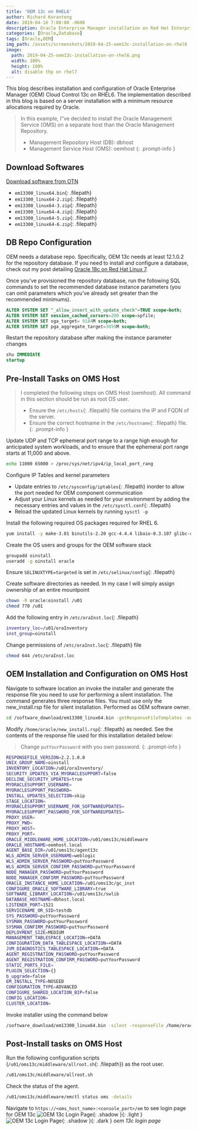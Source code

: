 ```yaml
---
title: 'OEM 13c on RHEL6'
author: Richard Koranteng
date: 2019-04-16 7:00:00 -0600
description: Oracle Enterprise Manager installation on Red Hat Enterprise Linux 6
categories: [Oracle,Database]
tags: [Oracle,OEM]
img_path: /assets/screenshots/2019-04-25-oem13c-installation-on-rhel6
image:
  path: 2019-04-25-oem13c-installation-on-rhel6.png
  width: 100%
  height: 100%
  alt: disable thp on rhel7
---
```


This blog describes installation and configuration of Oracle Enterprise Manager (OEM) Cloud Control 13c on RHEL6. The implementation described in this blog is based on a server installation with a minimum resource allocations required by Oracle.

> In this example, I”ve decided to install the Oracle Management Service (OMS) on a separate host than the Oracle Management Repository.
> * Management Repository Host (DB): dbhost
> * Management Service Host (OMS): oemhost
{: .prompt-info }

## Download Softwares
[Download software from OTN](https://www.oracle.com/technetwork/oem/grid-control/downloads/oem-linux64-4956012.html)
* `em13300_linux64.bin`{: .filepath}
* `em13300_linux64-2.zip`{: .filepath}
* `em13300_linux64-3.zip`{: .filepath}
* `em13300_linux64-4.zip`{: .filepath}
* `em13300_linux64-5.zip`{: .filepath}
* `em13300_linux64-6.zip`{: .filepath}

## DB Repo Configuration
OEM needs a database repo. Specifically, OEM 13c needs at least 12.1.0.2 for the repository database. If you need to install and configure a database, check out  my post detailing [Oracle 18c on Red Hat Linux 7](https://rkkoranteng.github.io/richardkoranteng.github.io/posts/oracle-rdbms-18c-silent-installation-on-rhel-7).

Once you’ve provisioned the repository database, run the following SQL commands to set the recommended database instance parameters (you can omit parameters which you’ve already set greater than the recommended minimums).
```sql
ALTER SYSTEM SET "_allow_insert_with_update_check"=TRUE scope=both;
ALTER SYSTEM SET session_cached_cursors=200 scope=spfile;
ALTER SYSTEM SET sga_target= 9184M scope=both;
ALTER SYSTEM SET pga_aggregate_target=3059M scope=both;
```

Restart the repository database after making the instance parameter changes
```sql
shu IMMEDIATE
startup
```

## Pre-Install Tasks on OMS Host
> I completed the following steps on OMS Host (oemhost). All command in this section should be run as root OS user.
> * Ensure the `/etc/hosts`{: .filepath} file contains the IP and FQDN of the server.
> * Ensure the correct hostname in the `/etc/hostname`{: .filepath} file.
{: .prompt-info }

Update UDP and TCP ephemeral port range to a range high enough for anticipated system workloads, and to ensure that the ephemeral port range starts at 11,000 and above.
```bash
echo 11000 65000 > /proc/sys/net/ipv4/ip_local_port_rang
```

Configure IP Tables and kernel parameters
* Update entries to `/etc/sysconfig/iptables`{: .filepath} inorder to allow the port needed for OEM component communication
* Adjust your Linux kernels as needed for your environment by adding the necessary entries and values in the `/etc/sysctl.conf`{: .filepath}
* Reload the updated Linux kernels by running `sysctl -p`

Install the following required OS packages required for RHEL 6.
```bash
yum install -y make-3.81 binutils-2.20 gcc-4.4.4 libaio-0.3.107 glibc-common-2.12-1 libstdc++-4.4.4 libXtst-1.0.99.x86_64 sysstat-9.0.4 glibc-devel-2.12-1.7.i686 glibc-devel-2.12-1.7.x86_64
```

Create the OS users and groups for the OEM software stack
```bash
groupadd oinstall
useradd -g oinstall oracle
```

Ensure `SELINUXTYPE=targeted` is set in `/etc/selinux/config`{: .filepath}

Create software directories as needed. In my case I will simply assign ownership of an entire mountpoint
```bash
chown -R oracle:oinstall /u01
chmod 770 /u01
```

Add the following entry in `/etc/oraInst.loc`{: .filepath}
```bash
inventory_loc=/u01/oraInventory
inst_group=oinstall
```

Change permissions of `/etc/oraInst.loc`{: .filepath} file
```bash
chmod 644 /etc/oraInst.loc
```

## OEM Installation and Configuration on OMS Host
Navigate to software location an invoke the installer and generate the response file you need to use for performing a silent installation. The command generates three response files. You must use only the new_install.rsp file for silent installation. Performed as OEM software owner.
```bash
cd /software_download/em13300_linux64.bin -getResponseFileTemplates -outputLoc /home/oracle/
```

Modify `/home/oracle/new_install.rsp`{: .filepath} as needed. See the contents of the response file used for this installation detailed below:
> Change `putYourPassword` with you own password.
{: .prompt-info }
```bash
RESPONSEFILE_VERSION=2.2.1.0.0 
UNIX_GROUP_NAME=oinstall 
INVENTORY_LOCATION=/u01/oraInventory/ 
SECURITY_UPDATES_VIA_MYORACLESUPPORT=false 
DECLINE_SECURITY_UPDATES=true 
MYORACLESUPPORT_USERNAME= 
MYORACLESUPPORT_PASSWORD= 
INSTALL_UPDATES_SELECTION=skip 
STAGE_LOCATION= 
MYORACLESUPPORT_USERNAME_FOR_SOFTWAREUPDATES= 
MYORACLESUPPORT_PASSWORD_FOR_SOFTWAREUPDATES= 
PROXY_USER= 
PROXY_PWD= 
PROXY_HOST= 
PROXY_PORT= 
ORACLE_MIDDLEWARE_HOME_LOCATION=/u01/oms13c/middleware 
ORACLE_HOSTNAME=oemhost.local 
AGENT_BASE_DIR=/u01/oms13c/agent13c 
WLS_ADMIN_SERVER_USERNAME=weblogic 
WLS_ADMIN_SERVER_PASSWORD=putYourPassword 
WLS_ADMIN_SERVER_CONFIRM_PASSWORD=putYourPassword 
NODE_MANAGER_PASSWORD=putYourPassword 
NODE_MANAGER_CONFIRM_PASSWORD=putYourPassword 
ORACLE_INSTANCE_HOME_LOCATION=/u01/oms13c/gc_inst 
CONFIGURE_ORACLE_SOFTWARE_LIBRARY=true 
SOFTWARE_LIBRARY_LOCATION=/u01/oms13c/swlib 
DATABASE_HOSTNAME=dbhost.local 
LISTENER_PORT=1521 
SERVICENAME_OR_SID=testdb 
SYS_PASSWORD=putYourPassword 
SYSMAN_PASSWORD=putYourPassword 
SYSMAN_CONFIRM_PASSWORD=putYourPassword 
DEPLOYMENT_SIZE=MEDIUM 
MANAGEMENT_TABLESPACE_LOCATION=+DATA 
CONFIGURATION_DATA_TABLESPACE_LOCATION=+DATA 
JVM_DIAGNOSTICS_TABLESPACE_LOCATION=+DATA 
AGENT_REGISTRATION_PASSWORD=putYourPassword 
AGENT_REGISTRATION_CONFIRM_PASSWORD=putYourPassword 
STATIC_PORTS_FILE= 
PLUGIN_SELECTION={} 
b_upgrade=false 
EM_INSTALL_TYPE=NOSEED 
CONFIGURATION_TYPE=ADVANCED 
CONFIGURE_SHARED_LOCATION_BIP=false 
CONFIG_LOCATION= 
CLUSTER_LOCATION=
```

Invoke installer using the command below
```bash
/software_download/em13300_linux64.bin -silent -responseFile /home/oracle/new_install.rsp -invPtrLoc /etc/oraInst.loc
```

## Post-Install tasks on OMS Host
Run the following configuration scripts (`/u01/oms13c/middleware/allroot.sh`{: .filepath}) as the root user.
```bash
/u01/oms13c/middleware/allroot.sh
```

Check the status of the agent.
```bash
/u01/oms13c/middleware/emctl status oms -details
```

Navigate to `https://<oms_host_name>:<console_port>/em` to see login page for OEM 13c
![OEM 13c Login Page](oem13c-login-page.jpg){: .shadow }{: .light }
![OEM 13c Login Page](oem13c-login-page.jpg){: .shadow }{: .dark }
_oem 13c login page_
